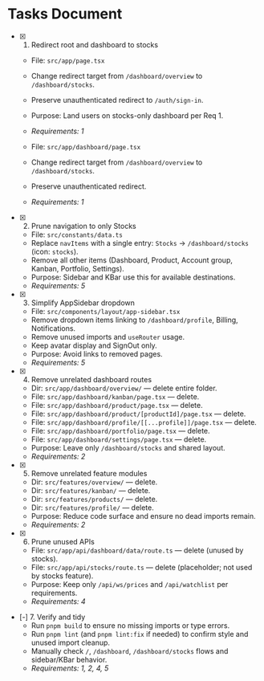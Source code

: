 # Tasks Document

- [x] 1. Redirect root and dashboard to stocks
  - File: `src/app/page.tsx`
  - Change redirect target from `/dashboard/overview` to `/dashboard/stocks`.
  - Preserve unauthenticated redirect to `/auth/sign-in`.
  - Purpose: Land users on stocks-only dashboard per Req 1.
  - _Requirements: 1_

  - File: `src/app/dashboard/page.tsx`
  - Change redirect target from `/dashboard/overview` to `/dashboard/stocks`.
  - Preserve unauthenticated redirect.
  - _Requirements: 1_

- [x] 2. Prune navigation to only Stocks
  - File: `src/constants/data.ts`
  - Replace `navItems` with a single entry: `Stocks` → `/dashboard/stocks` (icon: `stocks`).
  - Remove all other items (Dashboard, Product, Account group, Kanban, Portfolio, Settings).
  - Purpose: Sidebar and KBar use this for available destinations.
  - _Requirements: 5_

- [x] 3. Simplify AppSidebar dropdown
  - File: `src/components/layout/app-sidebar.tsx`
  - Remove dropdown items linking to `/dashboard/profile`, Billing, Notifications.
  - Remove unused imports and `useRouter` usage.
  - Keep avatar display and SignOut only.
  - Purpose: Avoid links to removed pages.
  - _Requirements: 5_

- [x] 4. Remove unrelated dashboard routes
  - Dir: `src/app/dashboard/overview/` — delete entire folder.
  - File: `src/app/dashboard/kanban/page.tsx` — delete.
  - File: `src/app/dashboard/product/page.tsx` — delete.
  - File: `src/app/dashboard/product/[productId]/page.tsx` — delete.
  - File: `src/app/dashboard/profile/[[...profile]]/page.tsx` — delete.
  - File: `src/app/dashboard/portfolio/page.tsx` — delete.
  - File: `src/app/dashboard/settings/page.tsx` — delete.
  - Purpose: Leave only `/dashboard/stocks` and shared layout.
  - _Requirements: 2_

- [x] 5. Remove unrelated feature modules
  - Dir: `src/features/overview/` — delete.
  - Dir: `src/features/kanban/` — delete.
  - Dir: `src/features/products/` — delete.
  - Dir: `src/features/profile/` — delete.
  - Purpose: Reduce code surface and ensure no dead imports remain.
  - _Requirements: 2_

- [x] 6. Prune unused APIs
  - File: `src/app/api/dashboard/data/route.ts` — delete (unused by stocks).
  - File: `src/app/api/stocks/route.ts` — delete (placeholder; not used by stocks feature).
  - Purpose: Keep only `/api/ws/prices` and `/api/watchlist` per requirements.
  - _Requirements: 4_

- [-] 7. Verify and tidy
  - Run `pnpm build` to ensure no missing imports or type errors.
  - Run `pnpm lint` (and `pnpm lint:fix` if needed) to confirm style and unused import cleanup.
  - Manually check `/`, `/dashboard`, `/dashboard/stocks` flows and sidebar/KBar behavior.
  - _Requirements: 1, 2, 4, 5_